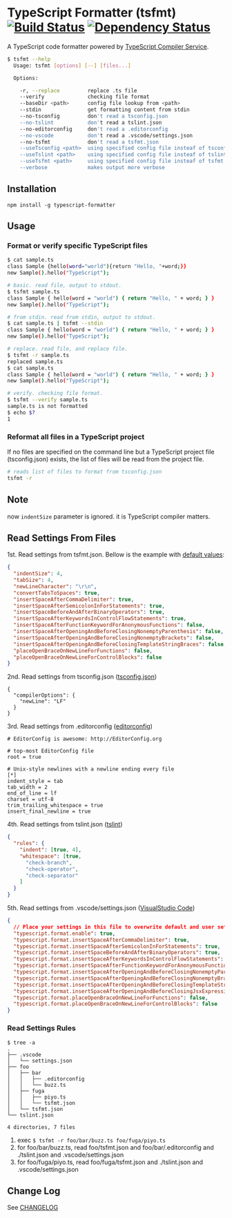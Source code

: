 # TypeScript Formatter (tsfmt) [![Build Status](https://travis-ci.org/vvakame/typescript-formatter.svg)](https://travis-ci.org/vvakame/typescript-formatter) [![Dependency Status](https://david-dm.org/vvakame/typescript-formatter.svg?theme=shields.io)](https://david-dm.org/vvakame/typescript-formatter)

A TypeScript code formatter powered by [TypeScript Compiler Service](https://github.com/Microsoft/TypeScript/wiki/Using-the-Compiler-API#pretty-printer-using-the-ls-formatter).

```bash
$ tsfmt --help
  Usage: tsfmt [options] [--] [files...]

  Options:

    -r, --replace         replace .ts file
    --verify              checking file format
    --baseDir <path>      config file lookup from <path>
    --stdin               get formatting content from stdin
    --no-tsconfig         don't read a tsconfig.json
    --no-tslint           don't read a tslint.json
    --no-editorconfig     don't read a .editorconfig
    --no-vscode           don't read a .vscode/settings.json
    --no-tsfmt            don't read a tsfmt.json
    --useTsconfig <path>  using specified config file insteaf of tsconfig.json
    --useTslint <path>    using specified config file insteaf of tslint.json
    --useTsfmt <path>     using specified config file insteaf of tsfmt.json
    --verbose             makes output more verbose
```

## Installation

```npm install -g typescript-formatter```

## Usage

### Format or verify specific TypeScript files

```bash
$ cat sample.ts
class Sample {hello(word="world"){return "Hello, "+word;}}
new Sample().hello("TypeScript");
```

```bash
# basic. read file, output to stdout.
$ tsfmt sample.ts
class Sample { hello(word = "world") { return "Hello, " + word; } }
new Sample().hello("TypeScript");
```

```bash
# from stdin. read from stdin, output to stdout.
$ cat sample.ts | tsfmt --stdin
class Sample { hello(word = "world") { return "Hello, " + word; } }
new Sample().hello("TypeScript");
```

```bash
# replace. read file, and replace file.
$ tsfmt -r sample.ts
replaced sample.ts
$ cat sample.ts
class Sample { hello(word = "world") { return "Hello, " + word; } }
new Sample().hello("TypeScript");
```

```bash
# verify. checking file format.
$ tsfmt --verify sample.ts
sample.ts is not formatted
$ echo $?
1
```

### Reformat all files in a TypeScript project

If no files are specified on the command line but
a TypeScript project file (tsconfig.json) exists,
the list of files will be read from the project file.

```bash
# reads list of files to format from tsconfig.json
tsfmt -r
```

## Note

now `indentSize` parameter is ignored. it is TypeScript compiler matters.

## Read Settings From Files

1st. Read settings from tsfmt.json. Bellow is the example with [default values](https://github.com/vvakame/typescript-formatter/blob/master/lib/utils.ts):

```json
{
  "indentSize": 4,
  "tabSize": 4,
  "newLineCharacter": "\r\n",
  "convertTabsToSpaces": true,
  "insertSpaceAfterCommaDelimiter": true,
  "insertSpaceAfterSemicolonInForStatements": true,
  "insertSpaceBeforeAndAfterBinaryOperators": true,
  "insertSpaceAfterKeywordsInControlFlowStatements": true,
  "insertSpaceAfterFunctionKeywordForAnonymousFunctions": false,
  "insertSpaceAfterOpeningAndBeforeClosingNonemptyParenthesis": false,
  "insertSpaceAfterOpeningAndBeforeClosingNonemptyBrackets": false,
  "insertSpaceAfterOpeningAndBeforeClosingTemplateStringBraces": false,
  "placeOpenBraceOnNewLineForFunctions": false,
  "placeOpenBraceOnNewLineForControlBlocks": false
}

```

2nd. Read settings from tsconfig.json ([tsconfig.json](https://www.typescriptlang.org/docs/handbook/tsconfig-json.html))

```text
{
  "compilerOptions": {
    "newLine": "LF"
  }
}
```

3rd. Read settings from .editorconfig ([editorconfig](http://editorconfig.org/))

```text
# EditorConfig is awesome: http://EditorConfig.org

# top-most EditorConfig file
root = true

# Unix-style newlines with a newline ending every file
[*]
indent_style = tab
tab_width = 2
end_of_line = lf
charset = utf-8
trim_trailing_whitespace = true
insert_final_newline = true
```

4th. Read settings from tslint.json ([tslint](https://www.npmjs.org/package/tslint))

```json
{
  "rules": {
    "indent": [true, 4],
    "whitespace": [true,
      "check-branch",
      "check-operator",
      "check-separator"
    ]
  }
}
```

5th. Read settings from .vscode/settings.json ([VisualStudio Code](https://code.visualstudio.com/Docs/customization/userandworkspace))

```json
{
  // Place your settings in this file to overwrite default and user settings.
  "typescript.format.enable": true,
  "typescript.format.insertSpaceAfterCommaDelimiter": true,
  "typescript.format.insertSpaceAfterSemicolonInForStatements": true,
  "typescript.format.insertSpaceBeforeAndAfterBinaryOperators": true,
  "typescript.format.insertSpaceAfterKeywordsInControlFlowStatements": true,
  "typescript.format.insertSpaceAfterFunctionKeywordForAnonymousFunctions": false,
  "typescript.format.insertSpaceAfterOpeningAndBeforeClosingNonemptyParenthesis": false,
  "typescript.format.insertSpaceAfterOpeningAndBeforeClosingNonemptyBrackets": false,
  "typescript.format.insertSpaceAfterOpeningAndBeforeClosingTemplateStringBraces": false,
  "typescript.format.insertSpaceAfterOpeningAndBeforeClosingJsxExpressionBraces": false,
  "typescript.format.placeOpenBraceOnNewLineForFunctions": false,
  "typescript.format.placeOpenBraceOnNewLineForControlBlocks": false
}
```

### Read Settings Rules

```
$ tree -a
.
├── .vscode
│   └── settings.json
├── foo
│   ├── bar
│   │   ├── .editorconfig
│   │   └── buzz.ts
│   ├── fuga
│   │   ├── piyo.ts
│   │   └── tsfmt.json
│   └── tsfmt.json
└── tslint.json

4 directories, 7 files
```

1. exec `$ tsfmt -r foo/bar/buzz.ts foo/fuga/piyo.ts`
2. for foo/bar/buzz.ts, read foo/tsfmt.json and foo/bar/.editorconfig and ./tslint.json and .vscode/settings.json
3. for foo/fuga/piyo.ts, read foo/fuga/tsfmt.json and ./tslint.json and .vscode/settings.json

## Change Log

See [CHANGELOG](https://github.com/vvakame/typescript-formatter/blob/master/CHANGELOG.md)

